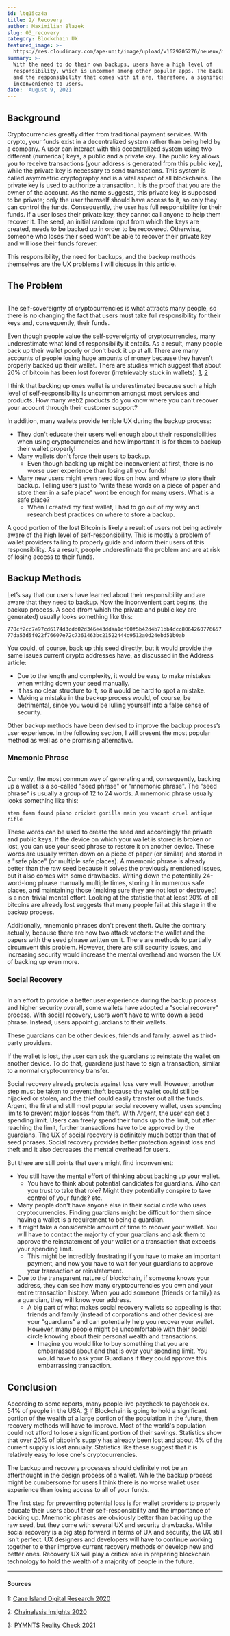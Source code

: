 ```yaml
---
id: ltq15cz4a
title: 2/ Recovery
author: Maximilian Blazek
slug: 03_recovery
category: Blockchain UX
featured_image: >-
  https://res.cloudinary.com/ape-unit/image/upload/v1629205276/neueux/media/articles/header_recovery.jpg
summary: >-
  With the need to do their own backups, users have a high level of
  responsibility, which is uncommon among other popular apps. The backup process
  and the responsibility that comes with it are, therefore, a significant
  inconvenience to users.
date: 'August 9, 2021'
---
```

## Background

Cryptocurrencies greatly differ from traditional payment services. With crypto, your funds exist in a decentralized system rather than being held by a company.
A user can interact with this decentralized system using two different (numerical) keys, a public and a private key. The public key allows you to receive transactions (your address is generated from this public key), while the private key is necessary to send transactions. This system is called asymmetric cryptography and is a vital aspect of all blockchains.
The private key is used to authorize a transaction. It is the proof that you are the owner of the account. As the name suggests, this private key is supposed to be private; only the user themself should have access to it, so only they can control the funds.
Consequently, the user has full responsibility for their funds. If a user loses their private key, they cannot call anyone to help them recover it. The seed,  an initial random input from which the keys are created, needs to be backed up in order to be recovered. Otherwise, someone who loses their seed won't be able to recover their private key and will lose their funds forever.

This responsibility, the need for backups, and the backup methods themselves are the UX problems I will discuss in this article.

## The Problem

<img class="article-image-left" src="https://res.cloudinary.com/ape-unit/image/upload/v1629238157/neueux/media/articles/Frame%20317.jpg" alt="">

The self-sovereignty of cryptocurrencies is what attracts many people, so there is no changing the fact that users must take full responsibility for their keys and, consequently, their funds.

Even though people value the self-sovereignty of cryptocurrencies, many underestimate what kind of responsibility it entails. As a result, many people back up their wallet poorly or don't back it up at all. There are many accounts of people losing huge amounts of money because they haven’t properly backed up their wallet. There are studies which suggest that about 20% of bitcoin has been lost forever (irretrievably stuck in wallets). [1](#user-content-1), [2](#user-content-2)

I think that backing up ones wallet is underestimated because such a high level of self-responsibility is uncommon amongst most services and products. How many web2 products do you know where you can't recover your account through their customer support?

In addition, many wallets provide terrible UX during the backup process:

* They don't educate their users well enough about their responsibilities when using cryptocurrencies and how important it is for them to  backup their wallet properly!
* Many wallets don't force their users to backup.
  * Even though backing up might be inconvenient at first, there is no worse user experience than losing all your funds!
* Many new users might even need tips on how and where to store their backup. Telling users just to "write these words on a piece of paper and store them in a safe place" wont be enough for many users. What is a safe place?
  * When I created my first wallet, I had to go out of my way and research best practices on where to store a backup.

A good portion of the lost Bitcoin is likely a result of users not being actively aware of the high level of self-responsibility. This is mostly a problem of wallet providers failing to properly guide and inform their users of this responsibility.  As a result, people underestimate the problem and are at risk of losing access to their funds.

## Backup Methods

Let’s say that our users have learned about their responsibility and are aware that they need to backup. Now the inconvenient part begins, the backup process.
A seed (from which the private and public key are generated) usually looks something like this:

`770cf2cc7e97cd6174d3cdd02d346e43ddaa1df00f5b42d4b71bb4dcc806426077665777da53d5f022f76607e72c7361463bc21522444d9512a0d24ebd51b0ab`

You could, of course, back up this seed directly, but it would provide the same issues current crypto addresses have, as discussed in the Address article:

* Due to the length and complexity, it would be easy to make mistakes when writing  down your seed manually.
* It has no clear structure to it, so it would be hard to spot a mistake.
* Making a mistake in the backup process would, of course, be detrimental, since you would be lulling yourself into a false sense of security.

Other backup methods have been devised to improve the backup process’s user experience. In the following section, I will present the most popular method as well as one promising alternative.

### Mnemonic Phrase

<img class="article-image-right" src="https://res.cloudinary.com/ape-unit/image/upload/v1629238156/neueux/media/articles/Frame%20316.jpg" alt="">

Currently, the most common way of generating and, consequently, backing up a wallet is a so-called "seed phrase" or "mnemonic phrase". The "seed phrase" is usually a group of 12 to 24 words. A mnemonic phrase usually looks something like this:

`stem foam found piano cricket gorilla main you vacant cruel antique rifle`

These words can be used to create the seed and accordingly the private and public keys.
If the device on which your wallet is stored is broken or lost, you can use your seed phrase to restore it on another device. These words are usually written down on a piece of paper (or similar) and stored in a "safe place" (or multiple safe places).
A mnemonic phrase is already better than the raw seed because it solves the previously mentioned issues, but it also comes with some drawbacks. Writing down the potentially 24-word-long phrase manually multiple times, storing it in numerous safe places, and maintaining those (making sure they are not lost or destroyed) is a non-trivial mental effort.
Looking at the statistic that at least 20% of all bitcoins are already lost suggests that many people fail at this stage in the backup process.

Additionally, mnemonic phrases don't prevent theft. Quite the contrary actually, because there are now two attack vectors: the wallet and the papers with the seed phrase written on it.
There are methods to partially circumvent this problem. However, there are still security issues, and increasing security would increase the mental overhead and worsen the UX of backing up even more.

### Social Recovery

<img class="article-image-left" src="https://res.cloudinary.com/ape-unit/image/upload/v1629238154/neueux/media/articles/Frame%20315.jpg" alt="">

In an effort to provide a better user experience during the backup process and higher security overall, some wallets have adopted a "social recovery" process. With social recovery, users won't have to write down a seed phrase. Instead, users appoint guardians to their wallets.

These guardians can be other devices, friends and family, aswell as third-party providers.

If the wallet is lost, the user can ask the guardians to reinstate the wallet on another device. To do that, guardians just have to sign a transaction, similar to a normal cryptocurrency transfer.

Social recovery already protects against loss very well. However, another step must be taken to prevent theft because the wallet could still be hijacked or stolen, and the thief could easily transfer out all the funds.
Argent, the first and still most popular social recovery wallet, uses spending limits to prevent major losses from theft. With Argent, the user can set a spending limit. Users can freely spend their funds up to the limit, but after reaching the limit, further transactions have to be approved by the guardians.
The UX of social recovery is definitely much better than that of seed phrases. Social recovery provides better protection against loss and theft and it also decreases the mental overhead for users.

But there are still points that users might find inconvenient:

* You still have the mental effort of thinking about backing up  your wallet.
  * You have to think about potential candidates for guardians. Who can you trust to take that role? Might they potentially conspire to take control of your funds? etc.
* Many people don't have anyone else in their social circle who uses cryptocurrencies. Finding guardians might be difficult for them since having a wallet is a requirement to being a guardian.
* It might take a considerable amount of time to recover your wallet. You will have to contact the majority of your guardians and ask them to approve the reinstatement of your wallet or a transaction that exceeds your spending limit.
  * This might be incredibly frustrating if you have to make an important payment, and now you have to wait for your guardians to approve your transaction or reinstatement.
* Due to the transparent nature of blockchain, if someone knows your address, they can see how many cryptocurrencies you own and your entire transaction history. When you add someone (friends or family) as a guardian, they will know your address.
  * A big part of what makes social recovery wallets so appealing is that friends and family (instead of corporations and other devices) are your "guardians" and can potentially help you recover your wallet. However, many people might be uncomfortable with their social circle knowing about their personal wealth and  transactions.
    * Imagine you would like to buy something that you are embarrassed about and that is over your spending limit. You would have to ask your Guardians if they could approve this embarrassing transaction.

## Conclusion

According to some reports, many people live paycheck to paycheck ex. 54% of people in the USA. [3](#user-content-3)
If Blockchain is going to hold a significant portion of the wealth of a large portion of the population in the future, then recovery methods will have to improve. Most of the world's population could not afford to lose a significant portion of their savings. Statistics show that over 20% of bitcoin's supply has already been lost and about 4% of the current supply is lost annually. Statistics like these suggest that it is relatively easy to lose one's cryptocurrencies.

The backup and recovery processes should definitely not be an afterthought in the design process of a wallet. While the backup process might be cumbersome for users I think there is no worse wallet user experience than losing access to all of your funds.

The first step for preventing potential loss is for wallet providers to properly educate their users about their self-responsibility and the importance of backing up.
Mnemonic phrases are obviously better than backing up the raw seed, but they come with several UX and security drawbacks. While social recovery is a big step forward in terms of UX and security, the UX still isn't perfect.
UX designers and developers will have to continue working together to either improve current recovery methods or develop new and better ones. Recovery UX will play a critical role in preparing blockchain technology to hold the wealth of a majority of  people in the future.

***

#### Sources

1: <a name="1" href="https://static1.squarespace.com/static/5d580747908cdc0001e6792d/t/5e98dde5558a587a09fac0cc/1587076583519/research+note+4.17.pdf">Cane Island Digital Research 2020</a>

2: <a name="2" href="https://blog.chainalysis.com/reports/bitcoin-market-data-exchanges-trading">Chainalysis Insights 2020</a>

3: <a name="3" href="https://www.pymnts.com/study/paycheck-to-paycheck-consumer-finances-american-households/">PYMNTS Reality Check 2021</a>